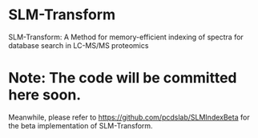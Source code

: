 # SLM-Transform
SLM-Transform: A Method for memory-efficient indexing of spectra for database search in LC-MS/MS proteomics

# Note: The code will be committed here soon.
Meanwhile, please refer to https://github.com/pcdslab/SLMIndexBeta for the beta implementation of SLM-Transform.
